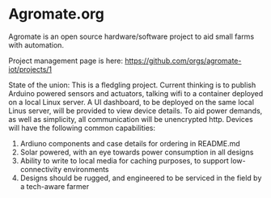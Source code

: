 # Agromate.org
Agromate is an open source hardware/software project to aid small farms with automation.

Project management page is here: https://github.com/orgs/agromate-iot/projects/1

State of the union:
This is a fledgling project.  Current thinking is to publish Arduino powered sensors and actuators, talking wifi to a container deployed on a local Linux server.  A UI dashboard, to be deployed on the same local Linus server, will be provided to view device details.  To aid power demands, as well as simplicity, all communication will be unencrypted http.  Devices will have the following common capabilities:
1. Ardiuno components and case details for ordering in README.md
1. Solar powered, with an eye towards power consumption in all designs
1. Ability to write to local media for caching purposes, to support low-connectivity environments
1. Designs should be rugged, and engineered to be serviced in the field by a tech-aware farmer
